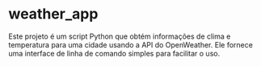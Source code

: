 # weather_app
Este projeto é um script Python que obtém informações de clima e temperatura para uma cidade usando a API do OpenWeather. Ele fornece uma interface de linha de comando simples para facilitar o uso.

